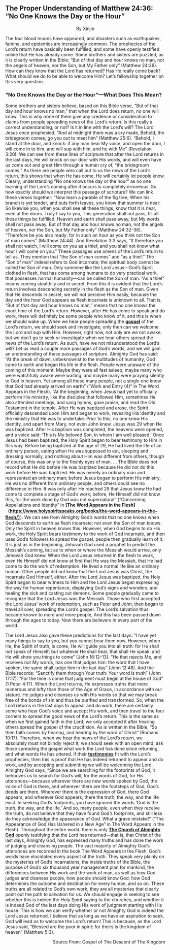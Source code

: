 ## The Proper Understanding of Matthew 24:36: “No One Knows the Day or the Hour”

<p align="center">By Xinjie</p>

The four blood moons have appeared, and disasters such as earthquakes, famine, and epidemics are increasingly common. The prophecies of the Lord’s return have basically been fulfilled, and some have openly testified online that He has already come. Some brothers and sisters are puzzled, as it is clearly written in the Bible: “But of that day and hour knows no man, not the angels of heaven, nor the Son, but My Father only” (Matthew 24:36). How can they know that the Lord has returned? Has He really come back? What should we do to be able to welcome Him? Let’s fellowship together on this very question.

### “No One Knows the Day or the Hour”—What Does This Mean?
 
Some brothers and sisters believe, based on this Bible verse, “But of that day and hour knows no man,” that when the Lord does return, no one will know. This is why none of them give any credence or consideration to claims from people spreading news of the Lord’s return. Is this really a correct understanding, or not? Is it in line with the Lord’s will? The Lord Jesus once prophesied, “And at midnight there was a cry made, Behold, the bridegroom comes; go you out to meet him” (Matthew 25:6). “Behold, I stand at the door, and knock: if any man hear My voice, and open the door, I will come in to him, and will sup with him, and he with Me” (Revelation 3:20). We can see from these lines of scripture that after the Lord returns in the last days, He will knock on our door with His words, and will even have us come out and greet Him through a human cry of, “the bridegroom comes.” As there are people who call out to us the news of the Lord’s return, this shows that when He has come, He will certainly let people know. Clearly, understanding “No one knows the day or the hour” as no one learning of the Lord’s coming after it occurs is completely erroneous. So how exactly should we interpret this passage of scripture? We can link these verses together: “Now learn a parable of the fig tree; When his branch is yet tender, and puts forth leaves, you know that summer is near: So likewise you, when you shall see all these things, know that it is near, even at the doors. Truly I say to you, This generation shall not pass, till all these things be fulfilled. Heaven and earth shall pass away, but My words shall not pass away. But of that day and hour knows no man, not the angels of heaven, nor the Son, but My Father only” (Matthew 24:32–36). “Therefore be you also ready: for in such an hour as you think not the Son of man comes” (Matthew 24:44). And Revelation 3:3 says, “If therefore you shall not watch, I will come on you as a thief, and you shall not know what hour I will come on you.” These passages use omens of the Lord’s return to tell us. They mention that “the Son of man comes” and “as a thief.” The “Son of man” indeed refers to God incarnate; the spiritual body cannot be called the Son of man. Only someone like the Lord Jesus—God’s Spirit clothed in flesh, that has come among humans to do very practical work, that possesses normal humanity—can be called the Son of man. “As a thief” means coming stealthily and in secret. From this it is evident that the Lord’s return involves descending secretly in the flesh as the Son of man. Given that He descends in secret, we will not perceive Him easily, because the day and the hour God appears as flesh incarnate is unknown to all. That is, “But of that day and hour knows no man,” means that no one knows the exact time of the Lord’s return. However, after He has come to speak and do work, there will definitely be some people who know of it, and this is when we should wake up. When we hear people spreading the **[gospel](https://www.holyspiritspeaks.org/gospel/)** of the Lord’s return, we should seek and investigate; only then can we welcome the Lord and sup with Him. However, right now, not only are we not awake, but we don’t go to seek or investigate when we hear others spread the news of the Lord’s return. As such, have we not misunderstood the Lord’s will? Let us read a couple more passages of God’s words, and we will gain an understanding of these passages of scripture. Almighty God has said: “At the break of dawn, unbeknownst to the multitudes of humanity, God came to earth and began His life in the flesh. People were unaware of the coming of this moment. Maybe they were all fast asleep; maybe many who were watchfully awake were waiting, and maybe many were praying silently to God in heaven. Yet among all these many people, not a single one knew that God had already arrived on earth” (“Work and Entry (4)” in The Word Appears in the Flesh). “At the beginning, when Jesus had yet to officially perform His ministry, like the disciples that followed Him, sometimes He also attended meetings, and sang hymns, gave praise, and read the Old Testament in the temple. After He was baptized and arose, the Spirit officially descended upon Him and began to work, revealing His identity and the ministry that He was to undertake. Prior to this, no one knew His identity, and apart from Mary, not even John knew. Jesus was 29 when He was baptized. After His baptism was completed, the heavens were opened, and a voice said: ‘This is My beloved Son, in whom I am well pleased.’ Once Jesus had been baptized, the Holy Spirit began to bear testimony to Him in this way. Before being baptized at the age of 29, He had lived the life of an ordinary person, eating when He was supposed to eat, sleeping and dressing normally, and nothing about Him was different from others, though of course, this was only to the fleshly eyes of man. … The Bible does not record what He did before He was baptized because He did not do this work before He was baptized. He was merely an ordinary man and represented an ordinary man; before Jesus began to perform His ministry, He was no different from ordinary people, and others could see no difference in Him. It was only after He reached 29 that Jesus knew He had come to complete a stage of God’s work; before, He Himself did not know this, for the work done by God was not supernatural” (“Concerning Appellations and Identity” in **[The Word Appears in the Flesh]（https://www.holyspiritspeaks.org/books/the-word-appears-in-the-flesh/）**). We can see from Almighty God’s words that no one knows when God descends to earth as flesh incarnate; not even the Son of man knows. Only the Spirit in heaven knows this. However, when God begins to do His work, the Holy Spirit bears testimony to the work of God incarnate, and then uses God’s followers to spread the gospel; people then gradually learn of it. It is just as in the beginning, Jehovah God used a prophet to predict the Messiah’s coming, but as to when or where the Messiah would arrive, only Jehovah God knew. When the Lord Jesus returned in the flesh to work, even He Himself did not know at first that He was the Messiah, that He had come to do the work of redemption. He lived a normal life like an ordinary human. Other people did not know that the Lord Jesus was Christ, the incarnate God Himself, either. After the Lord Jesus was baptized, the Holy Spirit began to bear witness to Him and the Lord Jesus began expressing the way for human repentance, displaying God’s signs and wonders, and healing the sick and casting out demons. Some people gradually came to recognize that the Lord Jesus was the Messiah. Those who first accepted the Lord Jesus’ work of redemption, such as Peter and John, then began to travel all over, spreading the Lord’s gospel. The Lord’s salvation thus became known to more and more people, And this has been passed down through the ages to today. Now there are believers in every part of the world.
 
The Lord Jesus also gave these predictions for the last days: “I have yet many things to say to you, but you cannot bear them now. However, when He, the Spirit of truth, is come, He will guide you into all truth: for He shall not speak of Himself; but whatever He shall hear, that shall He speak: and He will show you things to come” (John 16:12–13). “He that rejects Me, and receives not My words, has one that judges him: the word that I have spoken, the same shall judge him in the last day” (John 12:48). And the Bible records: “Sanctify them through Your truth: Your word is truth” (John 17:17). “For the time is come that judgment must begin at the house of God” (1 Peter 4:17). When the Lord returns, He expresses truths that more numerous and lofty than those of the Age of Grace, in accordance with our stature. He judges and cleanses us with His words so that we may break free of the bonds of sin and thus be purified and transformed. So, when the Lord returns in the last days to appear and do work, there are certainly some who hear God’s voice and accept His work, and then travel to the four corners to spread the good news of the Lord’s return. This is the same as when we first gained faith in the Lord; we only accepted it after hearing others spread the gospel of the crucifixion. As is written in the Bible, “So then faith comes by hearing, and hearing by the word of Christ” (Romans 10:17). Therefore, when we hear the news of the Lord’s return, we absolutely must not blindly reject it; we should seek with an open mind, ask those spreading the gospel what work the Lord has done since returning, and what words He has uttered. If their **[testimonies](https://www.holyspiritspeaks.org/testimonies/)** fit with the Lord’s prophecies, then this is proof that He has indeed returned to appear and do work, and by accepting and submitting we will be welcoming the Lord. Almighty God says, “Since we are searching for the footprints of God, it behooves us to search for God’s will, for the words of God, for His utterances—because wherever there are new words spoken by God, the voice of God is there, and wherever there are the footsteps of God, God’s deeds are there. Wherever there is the expression of God, there God appears, and wherever God appears, there the truth, the way, and the life exist. In seeking God’s footprints, you have ignored the words ‘God is the truth, the way, and the life.’ And so, many people, even when they receive the truth, do not believe that they have found God’s footprints, and still less do they acknowledge the appearance of God. What a grave mistake!” (“The Appearance of God Has Ushered in a New Age” in The Word Appears in the Flesh). Throughout the entire world, there is only **[The Church of Almighty God](https://www.holyspiritspeaks.org/)** openly testifying that the Lord has returned—that is, that Christ of the last days, Almighty God, has expressed many truths and has done the work of judging and cleansing people. The vast majority of Almighty God’s utterances are recorded in the book The Word Appears in the Flesh. God’s words have elucidated every aspect of the truth. They speak very plainly on the mysteries of God’s incarnations, the inside truths of the Bible, the purpose of God’s six thousand year management plan for mankind, the differences between His work and the work of man, as well as how God judges and cleanses people, how people should know God, how God determines the outcome and destination for every human, and so on. These truths are all related to God’s own work; they are all mysteries that clearly point out the path to salvation for us. We should engage in seeking to see whether this is indeed the Holy Spirit saying to the churches, and whether it is indeed God of the last days doing His work of judgment starting with His house. This is how we can verify whether or not Almighty God is indeed the Lord Jesus returned. I believe that as long as we have an aspiration to seek, God will lead us to welcome the Lord’s return! This is because, as the Lord Jesus said, “Blessed are the poor in spirit: for theirs is the kingdom of heaven” (Matthew 5:3).
 
<p align="right">Source From: Gospel of The Descent of The Kingdom</p>